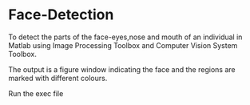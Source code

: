 # Face-Detection
To detect the parts of the face-eyes,nose and mouth of an individual in Matlab using Image Processing Toolbox and Computer Vision System Toolbox.

The output is a figure window indicating the face and the regions are marked with different colours.

Run the exec file
